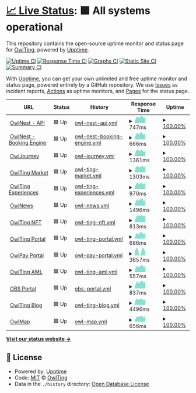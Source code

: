 # [📈 Live Status](https://OwlTing.github.io/upptime): <!--live status--> **🟩 All systems operational**

This repository contains the open-source uptime monitor and status page for [OwlTing](https://OwlTing.github.io/upptime), powered by [Upptime](https://github.com/upptime/upptime).

[![Uptime CI](https://github.com/OwlTing/upptime/workflows/Uptime%20CI/badge.svg)](https://github.com/OwlTing/upptime/actions?query=workflow%3A%22Uptime+CI%22)
[![Response Time CI](https://github.com/OwlTing/upptime/workflows/Response%20Time%20CI/badge.svg)](https://github.com/OwlTing/upptime/actions?query=workflow%3A%22Response+Time+CI%22)
[![Graphs CI](https://github.com/OwlTing/upptime/workflows/Graphs%20CI/badge.svg)](https://github.com/OwlTing/upptime/actions?query=workflow%3A%22Graphs+CI%22)
[![Static Site CI](https://github.com/OwlTing/upptime/workflows/Static%20Site%20CI/badge.svg)](https://github.com/OwlTing/upptime/actions?query=workflow%3A%22Static+Site+CI%22)
[![Summary CI](https://github.com/OwlTing/upptime/workflows/Summary%20CI/badge.svg)](https://github.com/OwlTing/upptime/actions?query=workflow%3A%22Summary+CI%22)

With [Upptime](https://upptime.js.org), you can get your own unlimited and free uptime monitor and status page, powered entirely by a GitHub repository. We use [Issues](https://github.com/OwlTing/upptime/issues) as incident reports, [Actions](https://github.com/OwlTing/upptime/actions) as uptime monitors, and [Pages](https://OwlTing.github.io/upptime) for the status page.

<!--start: status pages-->
<!-- This summary is generated by Upptime (https://github.com/upptime/upptime) -->
<!-- Do not edit this manually, your changes will be overwritten -->
<!-- prettier-ignore -->
| URL | Status | History | Response Time | Uptime |
| --- | ------ | ------- | ------------- | ------ |
| <img alt="" src="https://icons.duckduckgo.com/ip3/api.owlting.com.ico" height="13"> [OwlNest - API](https://api.owlting.com/booking/services/alive) | 🟩 Up | [owl-nest-api.yml](https://github.com/OwlTing/upptime/commits/HEAD/history/owl-nest-api.yml) | <details><summary><img alt="Response time graph" src="./graphs/owl-nest-api/response-time-week.png" height="20"> 747ms</summary><br><a href="https://OwlTing.github.io/upptime/history/owl-nest-api"><img alt="Response time 727" src="https://img.shields.io/endpoint?url=https%3A%2F%2Fraw.githubusercontent.com%2FOwlTing%2Fupptime%2FHEAD%2Fapi%2Fowl-nest-api%2Fresponse-time.json"></a><br><a href="https://OwlTing.github.io/upptime/history/owl-nest-api"><img alt="24-hour response time 782" src="https://img.shields.io/endpoint?url=https%3A%2F%2Fraw.githubusercontent.com%2FOwlTing%2Fupptime%2FHEAD%2Fapi%2Fowl-nest-api%2Fresponse-time-day.json"></a><br><a href="https://OwlTing.github.io/upptime/history/owl-nest-api"><img alt="7-day response time 747" src="https://img.shields.io/endpoint?url=https%3A%2F%2Fraw.githubusercontent.com%2FOwlTing%2Fupptime%2FHEAD%2Fapi%2Fowl-nest-api%2Fresponse-time-week.json"></a><br><a href="https://OwlTing.github.io/upptime/history/owl-nest-api"><img alt="30-day response time 748" src="https://img.shields.io/endpoint?url=https%3A%2F%2Fraw.githubusercontent.com%2FOwlTing%2Fupptime%2FHEAD%2Fapi%2Fowl-nest-api%2Fresponse-time-month.json"></a><br><a href="https://OwlTing.github.io/upptime/history/owl-nest-api"><img alt="1-year response time 726" src="https://img.shields.io/endpoint?url=https%3A%2F%2Fraw.githubusercontent.com%2FOwlTing%2Fupptime%2FHEAD%2Fapi%2Fowl-nest-api%2Fresponse-time-year.json"></a></details> | <details><summary><a href="https://OwlTing.github.io/upptime/history/owl-nest-api">100.00%</a></summary><a href="https://OwlTing.github.io/upptime/history/owl-nest-api"><img alt="All-time uptime 96.60%" src="https://img.shields.io/endpoint?url=https%3A%2F%2Fraw.githubusercontent.com%2FOwlTing%2Fupptime%2FHEAD%2Fapi%2Fowl-nest-api%2Fuptime.json"></a><br><a href="https://OwlTing.github.io/upptime/history/owl-nest-api"><img alt="24-hour uptime 100.00%" src="https://img.shields.io/endpoint?url=https%3A%2F%2Fraw.githubusercontent.com%2FOwlTing%2Fupptime%2FHEAD%2Fapi%2Fowl-nest-api%2Fuptime-day.json"></a><br><a href="https://OwlTing.github.io/upptime/history/owl-nest-api"><img alt="7-day uptime 100.00%" src="https://img.shields.io/endpoint?url=https%3A%2F%2Fraw.githubusercontent.com%2FOwlTing%2Fupptime%2FHEAD%2Fapi%2Fowl-nest-api%2Fuptime-week.json"></a><br><a href="https://OwlTing.github.io/upptime/history/owl-nest-api"><img alt="30-day uptime 100.00%" src="https://img.shields.io/endpoint?url=https%3A%2F%2Fraw.githubusercontent.com%2FOwlTing%2Fupptime%2FHEAD%2Fapi%2Fowl-nest-api%2Fuptime-month.json"></a><br><a href="https://OwlTing.github.io/upptime/history/owl-nest-api"><img alt="1-year uptime 96.46%" src="https://img.shields.io/endpoint?url=https%3A%2F%2Fraw.githubusercontent.com%2FOwlTing%2Fupptime%2FHEAD%2Fapi%2Fowl-nest-api%2Fuptime-year.json"></a></details>
| <img alt="" src="https://icons.duckduckgo.com/ip3/booking.owlting.com.ico" height="13"> [OwlNest - Booking Engine](https://booking.owlting.com/this-is-owlting) | 🟩 Up | [owl-nest-booking-engine.yml](https://github.com/OwlTing/upptime/commits/HEAD/history/owl-nest-booking-engine.yml) | <details><summary><img alt="Response time graph" src="./graphs/owl-nest-booking-engine/response-time-week.png" height="20"> 666ms</summary><br><a href="https://OwlTing.github.io/upptime/history/owl-nest-booking-engine"><img alt="Response time 716" src="https://img.shields.io/endpoint?url=https%3A%2F%2Fraw.githubusercontent.com%2FOwlTing%2Fupptime%2FHEAD%2Fapi%2Fowl-nest-booking-engine%2Fresponse-time.json"></a><br><a href="https://OwlTing.github.io/upptime/history/owl-nest-booking-engine"><img alt="24-hour response time 712" src="https://img.shields.io/endpoint?url=https%3A%2F%2Fraw.githubusercontent.com%2FOwlTing%2Fupptime%2FHEAD%2Fapi%2Fowl-nest-booking-engine%2Fresponse-time-day.json"></a><br><a href="https://OwlTing.github.io/upptime/history/owl-nest-booking-engine"><img alt="7-day response time 666" src="https://img.shields.io/endpoint?url=https%3A%2F%2Fraw.githubusercontent.com%2FOwlTing%2Fupptime%2FHEAD%2Fapi%2Fowl-nest-booking-engine%2Fresponse-time-week.json"></a><br><a href="https://OwlTing.github.io/upptime/history/owl-nest-booking-engine"><img alt="30-day response time 706" src="https://img.shields.io/endpoint?url=https%3A%2F%2Fraw.githubusercontent.com%2FOwlTing%2Fupptime%2FHEAD%2Fapi%2Fowl-nest-booking-engine%2Fresponse-time-month.json"></a><br><a href="https://OwlTing.github.io/upptime/history/owl-nest-booking-engine"><img alt="1-year response time 695" src="https://img.shields.io/endpoint?url=https%3A%2F%2Fraw.githubusercontent.com%2FOwlTing%2Fupptime%2FHEAD%2Fapi%2Fowl-nest-booking-engine%2Fresponse-time-year.json"></a></details> | <details><summary><a href="https://OwlTing.github.io/upptime/history/owl-nest-booking-engine">100.00%</a></summary><a href="https://OwlTing.github.io/upptime/history/owl-nest-booking-engine"><img alt="All-time uptime 98.11%" src="https://img.shields.io/endpoint?url=https%3A%2F%2Fraw.githubusercontent.com%2FOwlTing%2Fupptime%2FHEAD%2Fapi%2Fowl-nest-booking-engine%2Fuptime.json"></a><br><a href="https://OwlTing.github.io/upptime/history/owl-nest-booking-engine"><img alt="24-hour uptime 100.00%" src="https://img.shields.io/endpoint?url=https%3A%2F%2Fraw.githubusercontent.com%2FOwlTing%2Fupptime%2FHEAD%2Fapi%2Fowl-nest-booking-engine%2Fuptime-day.json"></a><br><a href="https://OwlTing.github.io/upptime/history/owl-nest-booking-engine"><img alt="7-day uptime 100.00%" src="https://img.shields.io/endpoint?url=https%3A%2F%2Fraw.githubusercontent.com%2FOwlTing%2Fupptime%2FHEAD%2Fapi%2Fowl-nest-booking-engine%2Fuptime-week.json"></a><br><a href="https://OwlTing.github.io/upptime/history/owl-nest-booking-engine"><img alt="30-day uptime 100.00%" src="https://img.shields.io/endpoint?url=https%3A%2F%2Fraw.githubusercontent.com%2FOwlTing%2Fupptime%2FHEAD%2Fapi%2Fowl-nest-booking-engine%2Fuptime-month.json"></a><br><a href="https://OwlTing.github.io/upptime/history/owl-nest-booking-engine"><img alt="1-year uptime 96.46%" src="https://img.shields.io/endpoint?url=https%3A%2F%2Fraw.githubusercontent.com%2FOwlTing%2Fupptime%2FHEAD%2Fapi%2Fowl-nest-booking-engine%2Fuptime-year.json"></a></details>
| <img alt="" src="https://icons.duckduckgo.com/ip3/www.owlting.com.ico" height="13"> [OwlJourney](https://www.owlting.com/owljourney) | 🟩 Up | [owl-journey.yml](https://github.com/OwlTing/upptime/commits/HEAD/history/owl-journey.yml) | <details><summary><img alt="Response time graph" src="./graphs/owl-journey/response-time-week.png" height="20"> 1361ms</summary><br><a href="https://OwlTing.github.io/upptime/history/owl-journey"><img alt="Response time 774" src="https://img.shields.io/endpoint?url=https%3A%2F%2Fraw.githubusercontent.com%2FOwlTing%2Fupptime%2FHEAD%2Fapi%2Fowl-journey%2Fresponse-time.json"></a><br><a href="https://OwlTing.github.io/upptime/history/owl-journey"><img alt="24-hour response time 1491" src="https://img.shields.io/endpoint?url=https%3A%2F%2Fraw.githubusercontent.com%2FOwlTing%2Fupptime%2FHEAD%2Fapi%2Fowl-journey%2Fresponse-time-day.json"></a><br><a href="https://OwlTing.github.io/upptime/history/owl-journey"><img alt="7-day response time 1361" src="https://img.shields.io/endpoint?url=https%3A%2F%2Fraw.githubusercontent.com%2FOwlTing%2Fupptime%2FHEAD%2Fapi%2Fowl-journey%2Fresponse-time-week.json"></a><br><a href="https://OwlTing.github.io/upptime/history/owl-journey"><img alt="30-day response time 1329" src="https://img.shields.io/endpoint?url=https%3A%2F%2Fraw.githubusercontent.com%2FOwlTing%2Fupptime%2FHEAD%2Fapi%2Fowl-journey%2Fresponse-time-month.json"></a><br><a href="https://OwlTing.github.io/upptime/history/owl-journey"><img alt="1-year response time 829" src="https://img.shields.io/endpoint?url=https%3A%2F%2Fraw.githubusercontent.com%2FOwlTing%2Fupptime%2FHEAD%2Fapi%2Fowl-journey%2Fresponse-time-year.json"></a></details> | <details><summary><a href="https://OwlTing.github.io/upptime/history/owl-journey">100.00%</a></summary><a href="https://OwlTing.github.io/upptime/history/owl-journey"><img alt="All-time uptime 100.00%" src="https://img.shields.io/endpoint?url=https%3A%2F%2Fraw.githubusercontent.com%2FOwlTing%2Fupptime%2FHEAD%2Fapi%2Fowl-journey%2Fuptime.json"></a><br><a href="https://OwlTing.github.io/upptime/history/owl-journey"><img alt="24-hour uptime 100.00%" src="https://img.shields.io/endpoint?url=https%3A%2F%2Fraw.githubusercontent.com%2FOwlTing%2Fupptime%2FHEAD%2Fapi%2Fowl-journey%2Fuptime-day.json"></a><br><a href="https://OwlTing.github.io/upptime/history/owl-journey"><img alt="7-day uptime 100.00%" src="https://img.shields.io/endpoint?url=https%3A%2F%2Fraw.githubusercontent.com%2FOwlTing%2Fupptime%2FHEAD%2Fapi%2Fowl-journey%2Fuptime-week.json"></a><br><a href="https://OwlTing.github.io/upptime/history/owl-journey"><img alt="30-day uptime 100.00%" src="https://img.shields.io/endpoint?url=https%3A%2F%2Fraw.githubusercontent.com%2FOwlTing%2Fupptime%2FHEAD%2Fapi%2Fowl-journey%2Fuptime-month.json"></a><br><a href="https://OwlTing.github.io/upptime/history/owl-journey"><img alt="1-year uptime 100.00%" src="https://img.shields.io/endpoint?url=https%3A%2F%2Fraw.githubusercontent.com%2FOwlTing%2Fupptime%2FHEAD%2Fapi%2Fowl-journey%2Fuptime-year.json"></a></details>
| <img alt="" src="https://icons.duckduckgo.com/ip3/www.owlting.com.ico" height="13"> [OwlTing Market](https://www.owlting.com/market) | 🟩 Up | [owl-ting-market.yml](https://github.com/OwlTing/upptime/commits/HEAD/history/owl-ting-market.yml) | <details><summary><img alt="Response time graph" src="./graphs/owl-ting-market/response-time-week.png" height="20"> 1303ms</summary><br><a href="https://OwlTing.github.io/upptime/history/owl-ting-market"><img alt="Response time 1510" src="https://img.shields.io/endpoint?url=https%3A%2F%2Fraw.githubusercontent.com%2FOwlTing%2Fupptime%2FHEAD%2Fapi%2Fowl-ting-market%2Fresponse-time.json"></a><br><a href="https://OwlTing.github.io/upptime/history/owl-ting-market"><img alt="24-hour response time 1450" src="https://img.shields.io/endpoint?url=https%3A%2F%2Fraw.githubusercontent.com%2FOwlTing%2Fupptime%2FHEAD%2Fapi%2Fowl-ting-market%2Fresponse-time-day.json"></a><br><a href="https://OwlTing.github.io/upptime/history/owl-ting-market"><img alt="7-day response time 1303" src="https://img.shields.io/endpoint?url=https%3A%2F%2Fraw.githubusercontent.com%2FOwlTing%2Fupptime%2FHEAD%2Fapi%2Fowl-ting-market%2Fresponse-time-week.json"></a><br><a href="https://OwlTing.github.io/upptime/history/owl-ting-market"><img alt="30-day response time 1301" src="https://img.shields.io/endpoint?url=https%3A%2F%2Fraw.githubusercontent.com%2FOwlTing%2Fupptime%2FHEAD%2Fapi%2Fowl-ting-market%2Fresponse-time-month.json"></a><br><a href="https://OwlTing.github.io/upptime/history/owl-ting-market"><img alt="1-year response time 1530" src="https://img.shields.io/endpoint?url=https%3A%2F%2Fraw.githubusercontent.com%2FOwlTing%2Fupptime%2FHEAD%2Fapi%2Fowl-ting-market%2Fresponse-time-year.json"></a></details> | <details><summary><a href="https://OwlTing.github.io/upptime/history/owl-ting-market">100.00%</a></summary><a href="https://OwlTing.github.io/upptime/history/owl-ting-market"><img alt="All-time uptime 99.99%" src="https://img.shields.io/endpoint?url=https%3A%2F%2Fraw.githubusercontent.com%2FOwlTing%2Fupptime%2FHEAD%2Fapi%2Fowl-ting-market%2Fuptime.json"></a><br><a href="https://OwlTing.github.io/upptime/history/owl-ting-market"><img alt="24-hour uptime 100.00%" src="https://img.shields.io/endpoint?url=https%3A%2F%2Fraw.githubusercontent.com%2FOwlTing%2Fupptime%2FHEAD%2Fapi%2Fowl-ting-market%2Fuptime-day.json"></a><br><a href="https://OwlTing.github.io/upptime/history/owl-ting-market"><img alt="7-day uptime 100.00%" src="https://img.shields.io/endpoint?url=https%3A%2F%2Fraw.githubusercontent.com%2FOwlTing%2Fupptime%2FHEAD%2Fapi%2Fowl-ting-market%2Fuptime-week.json"></a><br><a href="https://OwlTing.github.io/upptime/history/owl-ting-market"><img alt="30-day uptime 100.00%" src="https://img.shields.io/endpoint?url=https%3A%2F%2Fraw.githubusercontent.com%2FOwlTing%2Fupptime%2FHEAD%2Fapi%2Fowl-ting-market%2Fuptime-month.json"></a><br><a href="https://OwlTing.github.io/upptime/history/owl-ting-market"><img alt="1-year uptime 99.99%" src="https://img.shields.io/endpoint?url=https%3A%2F%2Fraw.githubusercontent.com%2FOwlTing%2Fupptime%2FHEAD%2Fapi%2Fowl-ting-market%2Fuptime-year.json"></a></details>
| <img alt="" src="https://icons.duckduckgo.com/ip3/www.owlting.com.ico" height="13"> [OwlTing Experiences](https://www.owlting.com/experiences) | 🟩 Up | [owl-ting-experiences.yml](https://github.com/OwlTing/upptime/commits/HEAD/history/owl-ting-experiences.yml) | <details><summary><img alt="Response time graph" src="./graphs/owl-ting-experiences/response-time-week.png" height="20"> 970ms</summary><br><a href="https://OwlTing.github.io/upptime/history/owl-ting-experiences"><img alt="Response time 1006" src="https://img.shields.io/endpoint?url=https%3A%2F%2Fraw.githubusercontent.com%2FOwlTing%2Fupptime%2FHEAD%2Fapi%2Fowl-ting-experiences%2Fresponse-time.json"></a><br><a href="https://OwlTing.github.io/upptime/history/owl-ting-experiences"><img alt="24-hour response time 1006" src="https://img.shields.io/endpoint?url=https%3A%2F%2Fraw.githubusercontent.com%2FOwlTing%2Fupptime%2FHEAD%2Fapi%2Fowl-ting-experiences%2Fresponse-time-day.json"></a><br><a href="https://OwlTing.github.io/upptime/history/owl-ting-experiences"><img alt="7-day response time 970" src="https://img.shields.io/endpoint?url=https%3A%2F%2Fraw.githubusercontent.com%2FOwlTing%2Fupptime%2FHEAD%2Fapi%2Fowl-ting-experiences%2Fresponse-time-week.json"></a><br><a href="https://OwlTing.github.io/upptime/history/owl-ting-experiences"><img alt="30-day response time 944" src="https://img.shields.io/endpoint?url=https%3A%2F%2Fraw.githubusercontent.com%2FOwlTing%2Fupptime%2FHEAD%2Fapi%2Fowl-ting-experiences%2Fresponse-time-month.json"></a><br><a href="https://OwlTing.github.io/upptime/history/owl-ting-experiences"><img alt="1-year response time 982" src="https://img.shields.io/endpoint?url=https%3A%2F%2Fraw.githubusercontent.com%2FOwlTing%2Fupptime%2FHEAD%2Fapi%2Fowl-ting-experiences%2Fresponse-time-year.json"></a></details> | <details><summary><a href="https://OwlTing.github.io/upptime/history/owl-ting-experiences">100.00%</a></summary><a href="https://OwlTing.github.io/upptime/history/owl-ting-experiences"><img alt="All-time uptime 99.36%" src="https://img.shields.io/endpoint?url=https%3A%2F%2Fraw.githubusercontent.com%2FOwlTing%2Fupptime%2FHEAD%2Fapi%2Fowl-ting-experiences%2Fuptime.json"></a><br><a href="https://OwlTing.github.io/upptime/history/owl-ting-experiences"><img alt="24-hour uptime 100.00%" src="https://img.shields.io/endpoint?url=https%3A%2F%2Fraw.githubusercontent.com%2FOwlTing%2Fupptime%2FHEAD%2Fapi%2Fowl-ting-experiences%2Fuptime-day.json"></a><br><a href="https://OwlTing.github.io/upptime/history/owl-ting-experiences"><img alt="7-day uptime 100.00%" src="https://img.shields.io/endpoint?url=https%3A%2F%2Fraw.githubusercontent.com%2FOwlTing%2Fupptime%2FHEAD%2Fapi%2Fowl-ting-experiences%2Fuptime-week.json"></a><br><a href="https://OwlTing.github.io/upptime/history/owl-ting-experiences"><img alt="30-day uptime 100.00%" src="https://img.shields.io/endpoint?url=https%3A%2F%2Fraw.githubusercontent.com%2FOwlTing%2Fupptime%2FHEAD%2Fapi%2Fowl-ting-experiences%2Fuptime-month.json"></a><br><a href="https://OwlTing.github.io/upptime/history/owl-ting-experiences"><img alt="1-year uptime 99.99%" src="https://img.shields.io/endpoint?url=https%3A%2F%2Fraw.githubusercontent.com%2FOwlTing%2Fupptime%2FHEAD%2Fapi%2Fowl-ting-experiences%2Fuptime-year.json"></a></details>
| <img alt="" src="https://icons.duckduckgo.com/ip3/www.owlting.com.ico" height="13"> [OwlNews](https://www.owlting.com/news) | 🟩 Up | [owl-news.yml](https://github.com/OwlTing/upptime/commits/HEAD/history/owl-news.yml) | <details><summary><img alt="Response time graph" src="./graphs/owl-news/response-time-week.png" height="20"> 1496ms</summary><br><a href="https://OwlTing.github.io/upptime/history/owl-news"><img alt="Response time 1675" src="https://img.shields.io/endpoint?url=https%3A%2F%2Fraw.githubusercontent.com%2FOwlTing%2Fupptime%2FHEAD%2Fapi%2Fowl-news%2Fresponse-time.json"></a><br><a href="https://OwlTing.github.io/upptime/history/owl-news"><img alt="24-hour response time 1603" src="https://img.shields.io/endpoint?url=https%3A%2F%2Fraw.githubusercontent.com%2FOwlTing%2Fupptime%2FHEAD%2Fapi%2Fowl-news%2Fresponse-time-day.json"></a><br><a href="https://OwlTing.github.io/upptime/history/owl-news"><img alt="7-day response time 1496" src="https://img.shields.io/endpoint?url=https%3A%2F%2Fraw.githubusercontent.com%2FOwlTing%2Fupptime%2FHEAD%2Fapi%2Fowl-news%2Fresponse-time-week.json"></a><br><a href="https://OwlTing.github.io/upptime/history/owl-news"><img alt="30-day response time 2179" src="https://img.shields.io/endpoint?url=https%3A%2F%2Fraw.githubusercontent.com%2FOwlTing%2Fupptime%2FHEAD%2Fapi%2Fowl-news%2Fresponse-time-month.json"></a><br><a href="https://OwlTing.github.io/upptime/history/owl-news"><img alt="1-year response time 1727" src="https://img.shields.io/endpoint?url=https%3A%2F%2Fraw.githubusercontent.com%2FOwlTing%2Fupptime%2FHEAD%2Fapi%2Fowl-news%2Fresponse-time-year.json"></a></details> | <details><summary><a href="https://OwlTing.github.io/upptime/history/owl-news">100.00%</a></summary><a href="https://OwlTing.github.io/upptime/history/owl-news"><img alt="All-time uptime 99.93%" src="https://img.shields.io/endpoint?url=https%3A%2F%2Fraw.githubusercontent.com%2FOwlTing%2Fupptime%2FHEAD%2Fapi%2Fowl-news%2Fuptime.json"></a><br><a href="https://OwlTing.github.io/upptime/history/owl-news"><img alt="24-hour uptime 100.00%" src="https://img.shields.io/endpoint?url=https%3A%2F%2Fraw.githubusercontent.com%2FOwlTing%2Fupptime%2FHEAD%2Fapi%2Fowl-news%2Fuptime-day.json"></a><br><a href="https://OwlTing.github.io/upptime/history/owl-news"><img alt="7-day uptime 100.00%" src="https://img.shields.io/endpoint?url=https%3A%2F%2Fraw.githubusercontent.com%2FOwlTing%2Fupptime%2FHEAD%2Fapi%2Fowl-news%2Fuptime-week.json"></a><br><a href="https://OwlTing.github.io/upptime/history/owl-news"><img alt="30-day uptime 99.95%" src="https://img.shields.io/endpoint?url=https%3A%2F%2Fraw.githubusercontent.com%2FOwlTing%2Fupptime%2FHEAD%2Fapi%2Fowl-news%2Fuptime-month.json"></a><br><a href="https://OwlTing.github.io/upptime/history/owl-news"><img alt="1-year uptime 99.96%" src="https://img.shields.io/endpoint?url=https%3A%2F%2Fraw.githubusercontent.com%2FOwlTing%2Fupptime%2FHEAD%2Fapi%2Fowl-news%2Fuptime-year.json"></a></details>
| <img alt="" src="https://icons.duckduckgo.com/ip3/nft.owlting.com.ico" height="13"> [OwlTing NFT](https://nft.owlting.com/api/tokens/69) | 🟩 Up | [owl-ting-nft.yml](https://github.com/OwlTing/upptime/commits/HEAD/history/owl-ting-nft.yml) | <details><summary><img alt="Response time graph" src="./graphs/owl-ting-nft/response-time-week.png" height="20"> 813ms</summary><br><a href="https://OwlTing.github.io/upptime/history/owl-ting-nft"><img alt="Response time 952" src="https://img.shields.io/endpoint?url=https%3A%2F%2Fraw.githubusercontent.com%2FOwlTing%2Fupptime%2FHEAD%2Fapi%2Fowl-ting-nft%2Fresponse-time.json"></a><br><a href="https://OwlTing.github.io/upptime/history/owl-ting-nft"><img alt="24-hour response time 825" src="https://img.shields.io/endpoint?url=https%3A%2F%2Fraw.githubusercontent.com%2FOwlTing%2Fupptime%2FHEAD%2Fapi%2Fowl-ting-nft%2Fresponse-time-day.json"></a><br><a href="https://OwlTing.github.io/upptime/history/owl-ting-nft"><img alt="7-day response time 813" src="https://img.shields.io/endpoint?url=https%3A%2F%2Fraw.githubusercontent.com%2FOwlTing%2Fupptime%2FHEAD%2Fapi%2Fowl-ting-nft%2Fresponse-time-week.json"></a><br><a href="https://OwlTing.github.io/upptime/history/owl-ting-nft"><img alt="30-day response time 758" src="https://img.shields.io/endpoint?url=https%3A%2F%2Fraw.githubusercontent.com%2FOwlTing%2Fupptime%2FHEAD%2Fapi%2Fowl-ting-nft%2Fresponse-time-month.json"></a><br><a href="https://OwlTing.github.io/upptime/history/owl-ting-nft"><img alt="1-year response time 934" src="https://img.shields.io/endpoint?url=https%3A%2F%2Fraw.githubusercontent.com%2FOwlTing%2Fupptime%2FHEAD%2Fapi%2Fowl-ting-nft%2Fresponse-time-year.json"></a></details> | <details><summary><a href="https://OwlTing.github.io/upptime/history/owl-ting-nft">100.00%</a></summary><a href="https://OwlTing.github.io/upptime/history/owl-ting-nft"><img alt="All-time uptime 99.93%" src="https://img.shields.io/endpoint?url=https%3A%2F%2Fraw.githubusercontent.com%2FOwlTing%2Fupptime%2FHEAD%2Fapi%2Fowl-ting-nft%2Fuptime.json"></a><br><a href="https://OwlTing.github.io/upptime/history/owl-ting-nft"><img alt="24-hour uptime 100.00%" src="https://img.shields.io/endpoint?url=https%3A%2F%2Fraw.githubusercontent.com%2FOwlTing%2Fupptime%2FHEAD%2Fapi%2Fowl-ting-nft%2Fuptime-day.json"></a><br><a href="https://OwlTing.github.io/upptime/history/owl-ting-nft"><img alt="7-day uptime 100.00%" src="https://img.shields.io/endpoint?url=https%3A%2F%2Fraw.githubusercontent.com%2FOwlTing%2Fupptime%2FHEAD%2Fapi%2Fowl-ting-nft%2Fuptime-week.json"></a><br><a href="https://OwlTing.github.io/upptime/history/owl-ting-nft"><img alt="30-day uptime 100.00%" src="https://img.shields.io/endpoint?url=https%3A%2F%2Fraw.githubusercontent.com%2FOwlTing%2Fupptime%2FHEAD%2Fapi%2Fowl-ting-nft%2Fuptime-month.json"></a><br><a href="https://OwlTing.github.io/upptime/history/owl-ting-nft"><img alt="1-year uptime 100.00%" src="https://img.shields.io/endpoint?url=https%3A%2F%2Fraw.githubusercontent.com%2FOwlTing%2Fupptime%2FHEAD%2Fapi%2Fowl-ting-nft%2Fuptime-year.json"></a></details>
| <img alt="" src="https://icons.duckduckgo.com/ip3/www.owlting.com.ico" height="13"> [OwlTing Portal](https://www.owlting.com/portal) | 🟩 Up | [owl-ting-portal.yml](https://github.com/OwlTing/upptime/commits/HEAD/history/owl-ting-portal.yml) | <details><summary><img alt="Response time graph" src="./graphs/owl-ting-portal/response-time-week.png" height="20"> 686ms</summary><br><a href="https://OwlTing.github.io/upptime/history/owl-ting-portal"><img alt="Response time 693" src="https://img.shields.io/endpoint?url=https%3A%2F%2Fraw.githubusercontent.com%2FOwlTing%2Fupptime%2FHEAD%2Fapi%2Fowl-ting-portal%2Fresponse-time.json"></a><br><a href="https://OwlTing.github.io/upptime/history/owl-ting-portal"><img alt="24-hour response time 814" src="https://img.shields.io/endpoint?url=https%3A%2F%2Fraw.githubusercontent.com%2FOwlTing%2Fupptime%2FHEAD%2Fapi%2Fowl-ting-portal%2Fresponse-time-day.json"></a><br><a href="https://OwlTing.github.io/upptime/history/owl-ting-portal"><img alt="7-day response time 686" src="https://img.shields.io/endpoint?url=https%3A%2F%2Fraw.githubusercontent.com%2FOwlTing%2Fupptime%2FHEAD%2Fapi%2Fowl-ting-portal%2Fresponse-time-week.json"></a><br><a href="https://OwlTing.github.io/upptime/history/owl-ting-portal"><img alt="30-day response time 691" src="https://img.shields.io/endpoint?url=https%3A%2F%2Fraw.githubusercontent.com%2FOwlTing%2Fupptime%2FHEAD%2Fapi%2Fowl-ting-portal%2Fresponse-time-month.json"></a><br><a href="https://OwlTing.github.io/upptime/history/owl-ting-portal"><img alt="1-year response time 690" src="https://img.shields.io/endpoint?url=https%3A%2F%2Fraw.githubusercontent.com%2FOwlTing%2Fupptime%2FHEAD%2Fapi%2Fowl-ting-portal%2Fresponse-time-year.json"></a></details> | <details><summary><a href="https://OwlTing.github.io/upptime/history/owl-ting-portal">100.00%</a></summary><a href="https://OwlTing.github.io/upptime/history/owl-ting-portal"><img alt="All-time uptime 100.00%" src="https://img.shields.io/endpoint?url=https%3A%2F%2Fraw.githubusercontent.com%2FOwlTing%2Fupptime%2FHEAD%2Fapi%2Fowl-ting-portal%2Fuptime.json"></a><br><a href="https://OwlTing.github.io/upptime/history/owl-ting-portal"><img alt="24-hour uptime 100.00%" src="https://img.shields.io/endpoint?url=https%3A%2F%2Fraw.githubusercontent.com%2FOwlTing%2Fupptime%2FHEAD%2Fapi%2Fowl-ting-portal%2Fuptime-day.json"></a><br><a href="https://OwlTing.github.io/upptime/history/owl-ting-portal"><img alt="7-day uptime 100.00%" src="https://img.shields.io/endpoint?url=https%3A%2F%2Fraw.githubusercontent.com%2FOwlTing%2Fupptime%2FHEAD%2Fapi%2Fowl-ting-portal%2Fuptime-week.json"></a><br><a href="https://OwlTing.github.io/upptime/history/owl-ting-portal"><img alt="30-day uptime 100.00%" src="https://img.shields.io/endpoint?url=https%3A%2F%2Fraw.githubusercontent.com%2FOwlTing%2Fupptime%2FHEAD%2Fapi%2Fowl-ting-portal%2Fuptime-month.json"></a><br><a href="https://OwlTing.github.io/upptime/history/owl-ting-portal"><img alt="1-year uptime 100.00%" src="https://img.shields.io/endpoint?url=https%3A%2F%2Fraw.githubusercontent.com%2FOwlTing%2Fupptime%2FHEAD%2Fapi%2Fowl-ting-portal%2Fuptime-year.json"></a></details>
| <img alt="" src="https://icons.duckduckgo.com/ip3/owlpay.com.ico" height="13"> [OwlPay Portal](https://owlpay.com) | 🟩 Up | [owl-pay-portal.yml](https://github.com/OwlTing/upptime/commits/HEAD/history/owl-pay-portal.yml) | <details><summary><img alt="Response time graph" src="./graphs/owl-pay-portal/response-time-week.png" height="20"> 3657ms</summary><br><a href="https://OwlTing.github.io/upptime/history/owl-pay-portal"><img alt="Response time 1098" src="https://img.shields.io/endpoint?url=https%3A%2F%2Fraw.githubusercontent.com%2FOwlTing%2Fupptime%2FHEAD%2Fapi%2Fowl-pay-portal%2Fresponse-time.json"></a><br><a href="https://OwlTing.github.io/upptime/history/owl-pay-portal"><img alt="24-hour response time 5875" src="https://img.shields.io/endpoint?url=https%3A%2F%2Fraw.githubusercontent.com%2FOwlTing%2Fupptime%2FHEAD%2Fapi%2Fowl-pay-portal%2Fresponse-time-day.json"></a><br><a href="https://OwlTing.github.io/upptime/history/owl-pay-portal"><img alt="7-day response time 3657" src="https://img.shields.io/endpoint?url=https%3A%2F%2Fraw.githubusercontent.com%2FOwlTing%2Fupptime%2FHEAD%2Fapi%2Fowl-pay-portal%2Fresponse-time-week.json"></a><br><a href="https://OwlTing.github.io/upptime/history/owl-pay-portal"><img alt="30-day response time 3038" src="https://img.shields.io/endpoint?url=https%3A%2F%2Fraw.githubusercontent.com%2FOwlTing%2Fupptime%2FHEAD%2Fapi%2Fowl-pay-portal%2Fresponse-time-month.json"></a><br><a href="https://OwlTing.github.io/upptime/history/owl-pay-portal"><img alt="1-year response time 1255" src="https://img.shields.io/endpoint?url=https%3A%2F%2Fraw.githubusercontent.com%2FOwlTing%2Fupptime%2FHEAD%2Fapi%2Fowl-pay-portal%2Fresponse-time-year.json"></a></details> | <details><summary><a href="https://OwlTing.github.io/upptime/history/owl-pay-portal">100.00%</a></summary><a href="https://OwlTing.github.io/upptime/history/owl-pay-portal"><img alt="All-time uptime 100.00%" src="https://img.shields.io/endpoint?url=https%3A%2F%2Fraw.githubusercontent.com%2FOwlTing%2Fupptime%2FHEAD%2Fapi%2Fowl-pay-portal%2Fuptime.json"></a><br><a href="https://OwlTing.github.io/upptime/history/owl-pay-portal"><img alt="24-hour uptime 100.00%" src="https://img.shields.io/endpoint?url=https%3A%2F%2Fraw.githubusercontent.com%2FOwlTing%2Fupptime%2FHEAD%2Fapi%2Fowl-pay-portal%2Fuptime-day.json"></a><br><a href="https://OwlTing.github.io/upptime/history/owl-pay-portal"><img alt="7-day uptime 100.00%" src="https://img.shields.io/endpoint?url=https%3A%2F%2Fraw.githubusercontent.com%2FOwlTing%2Fupptime%2FHEAD%2Fapi%2Fowl-pay-portal%2Fuptime-week.json"></a><br><a href="https://OwlTing.github.io/upptime/history/owl-pay-portal"><img alt="30-day uptime 100.00%" src="https://img.shields.io/endpoint?url=https%3A%2F%2Fraw.githubusercontent.com%2FOwlTing%2Fupptime%2FHEAD%2Fapi%2Fowl-pay-portal%2Fuptime-month.json"></a><br><a href="https://OwlTing.github.io/upptime/history/owl-pay-portal"><img alt="1-year uptime 100.00%" src="https://img.shields.io/endpoint?url=https%3A%2F%2Fraw.githubusercontent.com%2FOwlTing%2Fupptime%2FHEAD%2Fapi%2Fowl-pay-portal%2Fuptime-year.json"></a></details>
| <img alt="" src="https://icons.duckduckgo.com/ip3/aml.owlpay.com.ico" height="13"> [OwlTing AML](https://aml.owlpay.com/v1/health) | 🟩 Up | [owl-ting-aml.yml](https://github.com/OwlTing/upptime/commits/HEAD/history/owl-ting-aml.yml) | <details><summary><img alt="Response time graph" src="./graphs/owl-ting-aml/response-time-week.png" height="20"> 557ms</summary><br><a href="https://OwlTing.github.io/upptime/history/owl-ting-aml"><img alt="Response time 644" src="https://img.shields.io/endpoint?url=https%3A%2F%2Fraw.githubusercontent.com%2FOwlTing%2Fupptime%2FHEAD%2Fapi%2Fowl-ting-aml%2Fresponse-time.json"></a><br><a href="https://OwlTing.github.io/upptime/history/owl-ting-aml"><img alt="24-hour response time 580" src="https://img.shields.io/endpoint?url=https%3A%2F%2Fraw.githubusercontent.com%2FOwlTing%2Fupptime%2FHEAD%2Fapi%2Fowl-ting-aml%2Fresponse-time-day.json"></a><br><a href="https://OwlTing.github.io/upptime/history/owl-ting-aml"><img alt="7-day response time 557" src="https://img.shields.io/endpoint?url=https%3A%2F%2Fraw.githubusercontent.com%2FOwlTing%2Fupptime%2FHEAD%2Fapi%2Fowl-ting-aml%2Fresponse-time-week.json"></a><br><a href="https://OwlTing.github.io/upptime/history/owl-ting-aml"><img alt="30-day response time 555" src="https://img.shields.io/endpoint?url=https%3A%2F%2Fraw.githubusercontent.com%2FOwlTing%2Fupptime%2FHEAD%2Fapi%2Fowl-ting-aml%2Fresponse-time-month.json"></a><br><a href="https://OwlTing.github.io/upptime/history/owl-ting-aml"><img alt="1-year response time 643" src="https://img.shields.io/endpoint?url=https%3A%2F%2Fraw.githubusercontent.com%2FOwlTing%2Fupptime%2FHEAD%2Fapi%2Fowl-ting-aml%2Fresponse-time-year.json"></a></details> | <details><summary><a href="https://OwlTing.github.io/upptime/history/owl-ting-aml">100.00%</a></summary><a href="https://OwlTing.github.io/upptime/history/owl-ting-aml"><img alt="All-time uptime 98.11%" src="https://img.shields.io/endpoint?url=https%3A%2F%2Fraw.githubusercontent.com%2FOwlTing%2Fupptime%2FHEAD%2Fapi%2Fowl-ting-aml%2Fuptime.json"></a><br><a href="https://OwlTing.github.io/upptime/history/owl-ting-aml"><img alt="24-hour uptime 100.00%" src="https://img.shields.io/endpoint?url=https%3A%2F%2Fraw.githubusercontent.com%2FOwlTing%2Fupptime%2FHEAD%2Fapi%2Fowl-ting-aml%2Fuptime-day.json"></a><br><a href="https://OwlTing.github.io/upptime/history/owl-ting-aml"><img alt="7-day uptime 100.00%" src="https://img.shields.io/endpoint?url=https%3A%2F%2Fraw.githubusercontent.com%2FOwlTing%2Fupptime%2FHEAD%2Fapi%2Fowl-ting-aml%2Fuptime-week.json"></a><br><a href="https://OwlTing.github.io/upptime/history/owl-ting-aml"><img alt="30-day uptime 100.00%" src="https://img.shields.io/endpoint?url=https%3A%2F%2Fraw.githubusercontent.com%2FOwlTing%2Fupptime%2FHEAD%2Fapi%2Fowl-ting-aml%2Fuptime-month.json"></a><br><a href="https://OwlTing.github.io/upptime/history/owl-ting-aml"><img alt="1-year uptime 96.46%" src="https://img.shields.io/endpoint?url=https%3A%2F%2Fraw.githubusercontent.com%2FOwlTing%2Fupptime%2FHEAD%2Fapi%2Fowl-ting-aml%2Fuptime-year.json"></a></details>
| <img alt="" src="https://icons.duckduckgo.com/ip3/www.owlting.com.ico" height="13"> [OBS Portal](https://www.owlting.com/obs/) | 🟩 Up | [obs-portal.yml](https://github.com/OwlTing/upptime/commits/HEAD/history/obs-portal.yml) | <details><summary><img alt="Response time graph" src="./graphs/obs-portal/response-time-week.png" height="20"> 837ms</summary><br><a href="https://OwlTing.github.io/upptime/history/obs-portal"><img alt="Response time 306" src="https://img.shields.io/endpoint?url=https%3A%2F%2Fraw.githubusercontent.com%2FOwlTing%2Fupptime%2FHEAD%2Fapi%2Fobs-portal%2Fresponse-time.json"></a><br><a href="https://OwlTing.github.io/upptime/history/obs-portal"><img alt="24-hour response time 1041" src="https://img.shields.io/endpoint?url=https%3A%2F%2Fraw.githubusercontent.com%2FOwlTing%2Fupptime%2FHEAD%2Fapi%2Fobs-portal%2Fresponse-time-day.json"></a><br><a href="https://OwlTing.github.io/upptime/history/obs-portal"><img alt="7-day response time 837" src="https://img.shields.io/endpoint?url=https%3A%2F%2Fraw.githubusercontent.com%2FOwlTing%2Fupptime%2FHEAD%2Fapi%2Fobs-portal%2Fresponse-time-week.json"></a><br><a href="https://OwlTing.github.io/upptime/history/obs-portal"><img alt="30-day response time 829" src="https://img.shields.io/endpoint?url=https%3A%2F%2Fraw.githubusercontent.com%2FOwlTing%2Fupptime%2FHEAD%2Fapi%2Fobs-portal%2Fresponse-time-month.json"></a><br><a href="https://OwlTing.github.io/upptime/history/obs-portal"><img alt="1-year response time 367" src="https://img.shields.io/endpoint?url=https%3A%2F%2Fraw.githubusercontent.com%2FOwlTing%2Fupptime%2FHEAD%2Fapi%2Fobs-portal%2Fresponse-time-year.json"></a></details> | <details><summary><a href="https://OwlTing.github.io/upptime/history/obs-portal">100.00%</a></summary><a href="https://OwlTing.github.io/upptime/history/obs-portal"><img alt="All-time uptime 100.00%" src="https://img.shields.io/endpoint?url=https%3A%2F%2Fraw.githubusercontent.com%2FOwlTing%2Fupptime%2FHEAD%2Fapi%2Fobs-portal%2Fuptime.json"></a><br><a href="https://OwlTing.github.io/upptime/history/obs-portal"><img alt="24-hour uptime 100.00%" src="https://img.shields.io/endpoint?url=https%3A%2F%2Fraw.githubusercontent.com%2FOwlTing%2Fupptime%2FHEAD%2Fapi%2Fobs-portal%2Fuptime-day.json"></a><br><a href="https://OwlTing.github.io/upptime/history/obs-portal"><img alt="7-day uptime 100.00%" src="https://img.shields.io/endpoint?url=https%3A%2F%2Fraw.githubusercontent.com%2FOwlTing%2Fupptime%2FHEAD%2Fapi%2Fobs-portal%2Fuptime-week.json"></a><br><a href="https://OwlTing.github.io/upptime/history/obs-portal"><img alt="30-day uptime 100.00%" src="https://img.shields.io/endpoint?url=https%3A%2F%2Fraw.githubusercontent.com%2FOwlTing%2Fupptime%2FHEAD%2Fapi%2Fobs-portal%2Fuptime-month.json"></a><br><a href="https://OwlTing.github.io/upptime/history/obs-portal"><img alt="1-year uptime 100.00%" src="https://img.shields.io/endpoint?url=https%3A%2F%2Fraw.githubusercontent.com%2FOwlTing%2Fupptime%2FHEAD%2Fapi%2Fobs-portal%2Fuptime-year.json"></a></details>
| <img alt="" src="https://icons.duckduckgo.com/ip3/blog.owlting.com.ico" height="13"> [OwlTing Blog](https://blog.owlting.com/) | 🟩 Up | [owl-ting-blog.yml](https://github.com/OwlTing/upptime/commits/HEAD/history/owl-ting-blog.yml) | <details><summary><img alt="Response time graph" src="./graphs/owl-ting-blog/response-time-week.png" height="20"> 4496ms</summary><br><a href="https://OwlTing.github.io/upptime/history/owl-ting-blog"><img alt="Response time 4217" src="https://img.shields.io/endpoint?url=https%3A%2F%2Fraw.githubusercontent.com%2FOwlTing%2Fupptime%2FHEAD%2Fapi%2Fowl-ting-blog%2Fresponse-time.json"></a><br><a href="https://OwlTing.github.io/upptime/history/owl-ting-blog"><img alt="24-hour response time 4376" src="https://img.shields.io/endpoint?url=https%3A%2F%2Fraw.githubusercontent.com%2FOwlTing%2Fupptime%2FHEAD%2Fapi%2Fowl-ting-blog%2Fresponse-time-day.json"></a><br><a href="https://OwlTing.github.io/upptime/history/owl-ting-blog"><img alt="7-day response time 4496" src="https://img.shields.io/endpoint?url=https%3A%2F%2Fraw.githubusercontent.com%2FOwlTing%2Fupptime%2FHEAD%2Fapi%2Fowl-ting-blog%2Fresponse-time-week.json"></a><br><a href="https://OwlTing.github.io/upptime/history/owl-ting-blog"><img alt="30-day response time 2792" src="https://img.shields.io/endpoint?url=https%3A%2F%2Fraw.githubusercontent.com%2FOwlTing%2Fupptime%2FHEAD%2Fapi%2Fowl-ting-blog%2Fresponse-time-month.json"></a><br><a href="https://OwlTing.github.io/upptime/history/owl-ting-blog"><img alt="1-year response time 4200" src="https://img.shields.io/endpoint?url=https%3A%2F%2Fraw.githubusercontent.com%2FOwlTing%2Fupptime%2FHEAD%2Fapi%2Fowl-ting-blog%2Fresponse-time-year.json"></a></details> | <details><summary><a href="https://OwlTing.github.io/upptime/history/owl-ting-blog">100.00%</a></summary><a href="https://OwlTing.github.io/upptime/history/owl-ting-blog"><img alt="All-time uptime 99.90%" src="https://img.shields.io/endpoint?url=https%3A%2F%2Fraw.githubusercontent.com%2FOwlTing%2Fupptime%2FHEAD%2Fapi%2Fowl-ting-blog%2Fuptime.json"></a><br><a href="https://OwlTing.github.io/upptime/history/owl-ting-blog"><img alt="24-hour uptime 100.00%" src="https://img.shields.io/endpoint?url=https%3A%2F%2Fraw.githubusercontent.com%2FOwlTing%2Fupptime%2FHEAD%2Fapi%2Fowl-ting-blog%2Fuptime-day.json"></a><br><a href="https://OwlTing.github.io/upptime/history/owl-ting-blog"><img alt="7-day uptime 100.00%" src="https://img.shields.io/endpoint?url=https%3A%2F%2Fraw.githubusercontent.com%2FOwlTing%2Fupptime%2FHEAD%2Fapi%2Fowl-ting-blog%2Fuptime-week.json"></a><br><a href="https://OwlTing.github.io/upptime/history/owl-ting-blog"><img alt="30-day uptime 98.86%" src="https://img.shields.io/endpoint?url=https%3A%2F%2Fraw.githubusercontent.com%2FOwlTing%2Fupptime%2FHEAD%2Fapi%2Fowl-ting-blog%2Fuptime-month.json"></a><br><a href="https://OwlTing.github.io/upptime/history/owl-ting-blog"><img alt="1-year uptime 99.85%" src="https://img.shields.io/endpoint?url=https%3A%2F%2Fraw.githubusercontent.com%2FOwlTing%2Fupptime%2FHEAD%2Fapi%2Fowl-ting-blog%2Fuptime-year.json"></a></details>
| <img alt="" src="https://icons.duckduckgo.com/ip3/api.owlting.com.ico" height="13"> [OwlMap](https://api.owlting.com/owlmap/health) | 🟩 Up | [owl-map.yml](https://github.com/OwlTing/upptime/commits/HEAD/history/owl-map.yml) | <details><summary><img alt="Response time graph" src="./graphs/owl-map/response-time-week.png" height="20"> 656ms</summary><br><a href="https://OwlTing.github.io/upptime/history/owl-map"><img alt="Response time 612" src="https://img.shields.io/endpoint?url=https%3A%2F%2Fraw.githubusercontent.com%2FOwlTing%2Fupptime%2FHEAD%2Fapi%2Fowl-map%2Fresponse-time.json"></a><br><a href="https://OwlTing.github.io/upptime/history/owl-map"><img alt="24-hour response time 698" src="https://img.shields.io/endpoint?url=https%3A%2F%2Fraw.githubusercontent.com%2FOwlTing%2Fupptime%2FHEAD%2Fapi%2Fowl-map%2Fresponse-time-day.json"></a><br><a href="https://OwlTing.github.io/upptime/history/owl-map"><img alt="7-day response time 656" src="https://img.shields.io/endpoint?url=https%3A%2F%2Fraw.githubusercontent.com%2FOwlTing%2Fupptime%2FHEAD%2Fapi%2Fowl-map%2Fresponse-time-week.json"></a><br><a href="https://OwlTing.github.io/upptime/history/owl-map"><img alt="30-day response time 622" src="https://img.shields.io/endpoint?url=https%3A%2F%2Fraw.githubusercontent.com%2FOwlTing%2Fupptime%2FHEAD%2Fapi%2Fowl-map%2Fresponse-time-month.json"></a><br><a href="https://OwlTing.github.io/upptime/history/owl-map"><img alt="1-year response time 603" src="https://img.shields.io/endpoint?url=https%3A%2F%2Fraw.githubusercontent.com%2FOwlTing%2Fupptime%2FHEAD%2Fapi%2Fowl-map%2Fresponse-time-year.json"></a></details> | <details><summary><a href="https://OwlTing.github.io/upptime/history/owl-map">100.00%</a></summary><a href="https://OwlTing.github.io/upptime/history/owl-map"><img alt="All-time uptime 100.00%" src="https://img.shields.io/endpoint?url=https%3A%2F%2Fraw.githubusercontent.com%2FOwlTing%2Fupptime%2FHEAD%2Fapi%2Fowl-map%2Fuptime.json"></a><br><a href="https://OwlTing.github.io/upptime/history/owl-map"><img alt="24-hour uptime 100.00%" src="https://img.shields.io/endpoint?url=https%3A%2F%2Fraw.githubusercontent.com%2FOwlTing%2Fupptime%2FHEAD%2Fapi%2Fowl-map%2Fuptime-day.json"></a><br><a href="https://OwlTing.github.io/upptime/history/owl-map"><img alt="7-day uptime 100.00%" src="https://img.shields.io/endpoint?url=https%3A%2F%2Fraw.githubusercontent.com%2FOwlTing%2Fupptime%2FHEAD%2Fapi%2Fowl-map%2Fuptime-week.json"></a><br><a href="https://OwlTing.github.io/upptime/history/owl-map"><img alt="30-day uptime 100.00%" src="https://img.shields.io/endpoint?url=https%3A%2F%2Fraw.githubusercontent.com%2FOwlTing%2Fupptime%2FHEAD%2Fapi%2Fowl-map%2Fuptime-month.json"></a><br><a href="https://OwlTing.github.io/upptime/history/owl-map"><img alt="1-year uptime 100.00%" src="https://img.shields.io/endpoint?url=https%3A%2F%2Fraw.githubusercontent.com%2FOwlTing%2Fupptime%2FHEAD%2Fapi%2Fowl-map%2Fuptime-year.json"></a></details>

<!--end: status pages-->

[**Visit our status website →**](https://OwlTing.github.io/upptime)

## 📄 License

- Powered by: [Upptime](https://github.com/upptime/upptime)
- Code: [MIT](./LICENSE) © [OwlTing](https://OwlTing.github.io/upptime)
- Data in the `./history` directory: [Open Database License](https://opendatacommons.org/licenses/odbl/1-0/)
